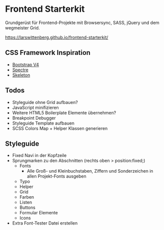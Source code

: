 # Frontend Starterkit

Grundgerüst für Frontend-Projekte mit Browsersync, SASS, jQuery und dem wegmeister Grid.

https://larswittenberg.github.io/frontend-starterkit/


## CSS Framework Inspiration
* [Bootstrap V4](https://v4-alpha.getbootstrap.com/)
* [Spectre](http://picturepan2.github.io/spectre/)
* [Skeleton](http://getskeleton.com/)


## Todos

* Styleguide ohne Grid aufbauen?
* JavaScript minifizieren
* Weitere HTML5 Boilerplate Elemente übernehmen?
* Breakpoint Debugger
* Styleguide Template aufbauen
* SCSS Colors Map + Helper Klassen generieren


## Styleguide

* Fixed Navi in der Kopfzeile
* Sprungmarken zu den Abschnitten (rechts oben > position:fixed;)
  * Fonts
    * Alle Groß- und Kleinbuchstaben, Ziffern und Sonderzeichen in allen Projekt-Fonts ausgeben
  * Typo
  * Helper
  * Grid
  * Farben
  * Listen
  * Buttons
  * Formular Elemente
  * Icons
* Extra Font-Tester Datei erstellen
